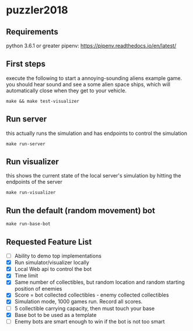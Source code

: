 # puzzler2018

## Requirements
python 3.6.1 or greater
pipenv: https://pipenv.readthedocs.io/en/latest/

## First steps
execute the following to start a annoying-sounding aliens example game. you should hear sound and see a some alien space ships, which will automatically close when they get to your vehicle.
```
make && make test-visualizer
```

## Run server
this actually runs the simulation and has endpoints to control the simulation
```
make run-server
```

## Run visualizer
this shows the current state of the local server's simulation by hitting the endpoints of the server
```
make run-visualizer
```

## Run the default (random movement) bot
```
make run-base-bot
```

## Requested Feature List
- [ ] Ability to demo top implementations
- [X] Run simulator/visualizer locally
- [X] Local Web api to control the bot
- [X] Time limit
- [X] Same number of collectibles, but random location and random starting position of enemies
- [X] Score = bot collected collectibles - enemy collected collectibles
- [X] Simulation mode, 1000 games run. Record all scores. 
- [ ] 5 collectible carrying capacity, then must touch your base
- [X] Base bot to be used as a template
- [ ] Enemy bots are smart enough to win if the bot is not too smart